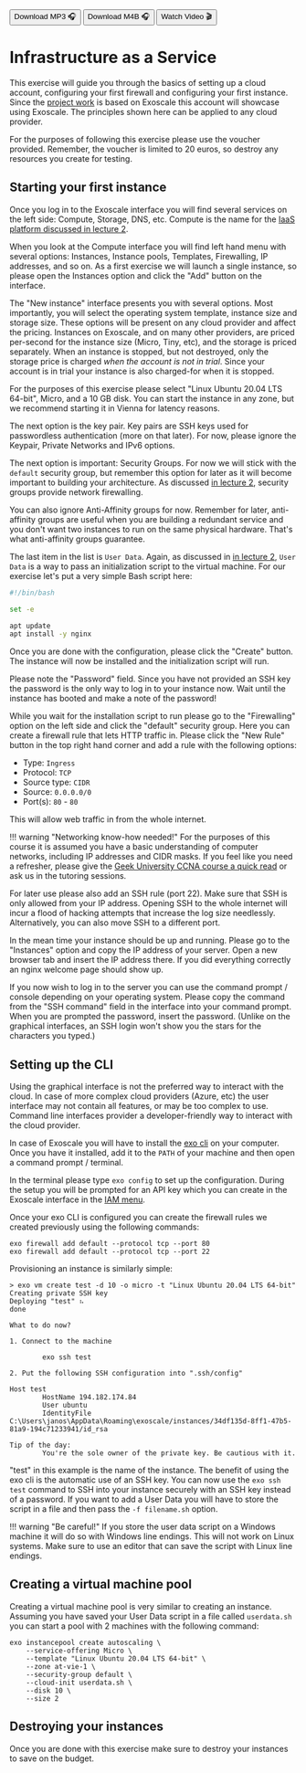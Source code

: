 <div class="download">
<a href="fh-cloud-computing-exercise-1-iaas.mp3"><button>Download MP3 🎧</button></a>
<a href="fh-cloud-computing-exercise-1-iaas.m4b"><button>Download M4B 🎧</button></a>
<a href="#"><button>Watch Video 🎬</button></a>
</div>

<h1>Infrastructure as a Service</h1>

This exercise will guide you through the basics of setting up a cloud account, configuring your first firewall and configuring your first instance. Since the [project work](../../projectwork/index.md) is based on Exoscale this account will showcase using Exoscale. The principles shown here can be applied to any cloud provider.

For the purposes of following this exercise please use the voucher provided. Remember, the voucher is limited to 20 euros, so destroy any resources you create for testing.

## Starting your first instance

Once you log in to the Exoscale interface you will find several services on the left side: Compute, Storage, DNS, etc. Compute is the name for the [IaaS platform discussed in lecture 2](../../lectures/2-iaas/index.md).

When you look at the Compute interface you will find left hand menu with several options: Instances, Instance pools, Templates, Firewalling, IP addresses, and so on. As a first exercise we will launch a single instance, so please open the Instances option and click the "Add" button on the interface.

The "New instance" interface presents you with several options. Most importantly, you will select the operating system template, instance size and storage size. These options will be present on any cloud provider and affect the pricing. Instances on Exoscale, and on many other providers, are priced per-second for the instance size (Micro, Tiny, etc), and the storage is priced separately. When an instance is stopped, but not destroyed, only the storage price is charged *when the account is not in trial*. Since your account is in trial your instance is also charged-for when it is stopped.
 
For the purposes of this exercise please select "Linux Ubuntu 20.04 LTS 64-bit", Micro, and a 10 GB disk. You can start the instance in any zone, but we recommend starting it in Vienna for latency reasons.
 
The next option is the key pair. Key pairs are SSH keys used for passwordless authentication (more on that later). For now, please ignore the Keypair, Private Networks and IPv6 options.
 
The next option is important: Security Groups. For now we will stick with the `default` security group, but remember this option for later as it will become important to building your architecture. As discussed [in lecture 2](../../lectures/2-iaas/index.md), security groups provide network firewalling.
 
You can also ignore Anti-Affinity groups for now. Remember for later, anti-affinity groups are useful when you are building a redundant service and you don't want two instances to run on the same physical hardware. That's what anti-affinity groups guarantee.
 
The last item in the list is `User Data`. Again, as discussed in [in lecture 2](../../lectures/2-iaas/index.md), `User Data` is a way to pass an initialization script to the virtual machine. For our exercise let's put a very simple Bash script here:
 
```bash
#!/bin/bash

set -e

apt update
apt install -y nginx
``` 

Once you are done with the configuration, please click the "Create" button. The instance will now be installed and the initialization script will run.

Please note the "Password" field. Since you have not provided an SSH key the password is the only way to log in to your instance now. Wait until the instance has booted and make a note of the password!

While you wait for the installation script to run please go to the "Firewalling" option on the left side and click the "default" security group. Here you can create a firewall rule that lets HTTP traffic in. Please click the "New Rule" button in the top right hand corner and add a rule with the following options:

- Type: `Ingress`
- Protocol: `TCP`
- Source type: `CIDR`
- Source: `0.0.0.0/0`
- Port(s): `80` - `80`

This will allow web traffic in from the whole internet.

!!! warning "Networking know-how needed!"
    For the purposes of this course it is assumed you have a basic understanding of computer networks, including IP addresses and CIDR masks. If you feel like you need a refresher, please give the [Geek University CCNA course a quick read](https://geek-university.com/ccna/computer-network-explained/) or ask us in the tutoring sessions.

For later use please also add an SSH rule (port 22). Make sure that SSH is only allowed from your IP address. Opening SSH to the whole internet will incur a flood of hacking attempts that increase the log size needlessly. Alternatively, you can also move SSH to a different port.

In the mean time your instance should be up and running. Please go to the "Instances" option and copy the IP address of your server. Open a new browser tab and insert the IP address there. If you did everything correctly an nginx welcome page should show up.

If you now wish to log in to the server you can use the command prompt / console depending on your operating system. Please copy the command from the "SSH command" field in the interface into your command prompt. When you are prompted the password, insert the password. (Unlike on the graphical interfaces, an SSH login won't show you the stars for the characters you typed.)

## Setting up the CLI

Using the graphical interface is not the preferred way to interact with the cloud. In case of more complex cloud providers (Azure, etc) the user interface may not contain all features, or may be too complex to use. Command line interfaces provider a developer-friendly way to interact with the cloud provider.

In case of Exoscale you will have to install the [exo cli](https://community.exoscale.com/documentation/tools/exoscale-command-line-interface/) on your computer. Once you have it installed, add it to the `PATH` of your machine and then open a command prompt / terminal.

In the terminal please type `exo config` to set up the configuration. During the setup you will be prompted for an API key which you can create in the Exoscale interface in the [IAM menu](https://portal.exoscale.com/iam/api-keys).

Once your exo CLI is configured you can create the firewall rules we created previously using the following commands:

```
exo firewall add default --protocol tcp --port 80
exo firewall add default --protocol tcp --port 22
```

Provisioning an instance is similarly simple:

```
> exo vm create test -d 10 -o micro -t "Linux Ubuntu 20.04 LTS 64-bit"
Creating private SSH key
Deploying "test" ⠦                                                                                done

What to do now?

1. Connect to the machine

        exo ssh test

2. Put the following SSH configuration into ".ssh/config"

Host test
        HostName 194.182.174.84
        User ubuntu
        IdentityFile C:\Users\janos\AppData\Roaming\exoscale/instances/34df135d-8ff1-47b5-81a9-194c71233941/id_rsa

Tip of the day:
        You're the sole owner of the private key. Be cautious with it.
```

"test" in this example is the name of the instance. The benefit of using the exo cli is the automatic use of an SSH key. You can now use the `exo ssh test` command to SSH into your instance securely with an SSH key instead of a password. If you want to add a User Data you will have to store the script in a file and then pass the `-f filename.sh` option.

!!! warning "Be careful!"
    If you store the user data script on a Windows machine it will do so with Windows line endings. This will not work on Linux systems. Make sure to use an editor that can save the script with Linux line endings.
    
## Creating a virtual machine pool

Creating a virtual machine pool is very similar to creating an instance. Assuming you have saved your User Data script in a file called `userdata.sh` you can start a pool with 2 machines with the following command:

```
exo instancepool create autoscaling \
    --service-offering Micro \
    --template "Linux Ubuntu 20.04 LTS 64-bit" \
    --zone at-vie-1 \
    --security-group default \
    --cloud-init userdata.sh \
    --disk 10 \
    --size 2 
```

## Destroying your instances

Once you are done with this exercise make sure to destroy your instances to save on the budget.